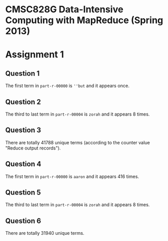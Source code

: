 # CMSC828G Data-Intensive Computing with MapReduce (Spring 2013)
# Assignment 1

## Question 1
The first term in `part-r-00000` is `''but` and it appears once.

## Question 2
The third to last term in `part-r-00004` is `zorah` and it appears 8 times.

## Question 3
There are totally 41788 unique terms (according to the counter value "Reduce output records").

## Question 4
The first term in `part-r-00000` is `aaron` and it appears 416 times.

## Question 5
The third to last term in `part-r-00004` is `zorah` and it appears 8 times.

## Question 6
There are totally 31940 unique terms.





